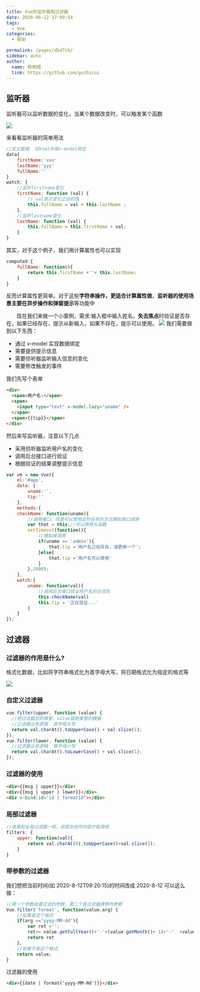 ```yaml
---
title: Vue的监听器和过滤器
date: 2020-08-12 17:09:54
tags:
  - Vue
categories:
  - 框架

permalink: /pages/dbd7cb/
sidebar: auto
author:
  name: 杨雨翔
  link: https://github.com/gezhicui
---
```


## 监听器

监听器可以监听数据的变化，当某个数据改变时，可以触发某个函数

![](https://yangblogimg.oss-cn-hangzhou.aliyuncs.com/blogImg/监听器.png)

来看看监听器的简单用法

```js
//定义数据  在html中用v-model绑定
data{
    firstName:'xxx'
    lastName:'yyy'
    fullName:''
}
watch: {
    //监听firstname变化
    firstName: function (val) {
        // val表示变化之后的值
        this.fullName = val + this.lastName ;
    },
    //监听lastname变化
    lastName: function (val) {
        this.fullName = this.firstName + val;
    }
}
```

其实，对于这个例子，我们用计算属性也可以实现

```js
computed:{
    fullName: function(){
        return this.firstName +''+ this.lastName;
    }
}
```

反而计算属性更简单。对于这些**字符串操作，更适合计算属性做**，**监听器的使用场景主要在异步操作和弹窗提示**等功能中

&emsp;&emsp;现在我们来做一个小案例，需求:输入框中输入姓名，**失去焦点**时验证是否存在，如果已经存在，提示从新输入，如果不存在，提示可以使用。
![](https://yangblogimg.oss-cn-hangzhou.aliyuncs.com/blogImg/监听器案例.png)
我们需要做到以下东西：

- 通过 v-model 实现数据绑定
- 需要提供提示信息
- 需要侦听器监听输入信息的变化
- 需要修改触发的事件

我们先写个表单

```html
<div>
  <span>用户名:</span>
  <span>
    <input type="text" v-model.lazy="uname" />
  </span>
  <span>{{tip}}</span>
</div>
```

然后来写监听器，注意以下几点

- 采用侦听器监听用户名的变化
- 调用后台接口进行验证
- 根据验证的结果调整提示信息

```js
var vm = new Vue({
    el:'#app',
    data: {
        uname:'',
        tip:''
    },
    methods:{
    checkName: function(uname){
        //调用接口，但是可以使用定时任务的方式模拟接口调用
        var that = this;//可以用箭头函数
        setTimeout(function(){
            //模拟接调用
            if(uname == 'admin'){
                that.tip ='用户名己经存在，请更换一个';
            }else{
                that.tip ='用户名可以使用'
            }
        },2000);
    },
    watch:{
        uname: function(val){
            //调用后台接口验证用户名的合法性
            this.checkName(val)
            this.tip = '正在验证...'
        }
    }
});
```

## 过滤器

### 过滤器的作用是什么?

格式化数据，比如将字符串格式化为首字母大写，将日期格式化为指定的格式等

![](https://yangblogimg.oss-cn-hangzhou.aliyuncs.com/blogImg/过滤器.png)

### 自定义过滤器

```js
vue.filter(upper, function (value) {
  //把过滤器加到哪里，value就是哪里的数据
  //过滤器业务逻辑  首字母大写
  return val.charAt().toUpperCase() + val.slice(1);
});
vue.filter(lower, function (value) {
  //过滤器业务逻辑  首字母小写
  return val.charAt().toLowerCase() + val.slice(1);
});
```

### 过滤器的使用

```html
<div>{{msg | upper}}</div>
<div>{{msg | upper | lower}}</div>
<div v-bind:id="id | formatId"></div>
```

### 局部过滤器

```js
//效果和全局过滤器一样，但是在组件内部才能使用
filters: {
    upper: function(val){
        return val.charAt(0).toUpperCase()+val.slice(1);
    }
}
```

### 带参数的过滤器

我们想把当前时间(如 2020-8-12T09:20:15)的时间改成 2020-8-12 可以这么做：

```js
//第一个参数是要过滤的参数，第二个是过滤器携带的参数
Vue.filter('format', function(value,arg) {
    //如果是这个格式
    if(arg =='yyyy-MM-dd'){
        var ret ='';
        ret+= value.getFullYear()+'-'+(value.getMonth()+ 1)+'-'  +value.getDate();
        return ret
    }、
    //如果不是这个格式
    return value;
}

```

过滤器的使用

```html
<div>{{date | format('yyyy-MM-Nd')}}</div>
```
